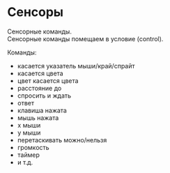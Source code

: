 # Сенсоры
Сенсорные команды.  
Сенсорные команды помещаем в условие (control).

Команды:
- касается указатель мыши/край/спрайт
- касается цвета
- цвет касается цвета
- расстояние до
- спросить и ждать
- ответ
- клавиша нажата
- мышь нажата
- x мыши
- y мыши
- перетаскивать можно/нельзя
- громкость
- таймер
- и т.д.
